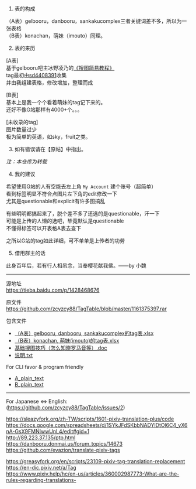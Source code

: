 1. 表的构成  
  
（A表）gelbooru，danbooru，sankakucomplex三者关键词差不多，所以为一张表格  
（B表）konachan，萌妹（imouto）同理。  
  
2. 表的来历  
  
[A表]  
基于gelbooru吧主冰野凌乃的[《搜图简易教程》](http://tieba.baidu.com/p/1385229041)  
tag最初由[sd4408391](http://tieba.baidu.com/p/845084270)收集  
并由我组建表格，修改增加，整理而成  
  
[B表]  
基本上是我一个个看着萌妹的tag记下来的。  
还好不像G站那样有4000+个。。。  
  
[未收录的tag]  
图片数量过少  
极为简单的英语，如sky，fruit之类。  
  
3. 如有错误请在【原帖】中指出。  
  
*注：本仓库为转载*  
  
4. 我的建议  
  
希望使用G站的人有空能去左上角 `My Account` 建个账号（超简单）  
看到标签明显不符合点图片左下角的edit修改一下  
尤其是questionable和explicit有许多图搞乱  
  
有些明明都搞起来了，脱个差不多了还选的是questionable，汗一下  
可能是上传的人懒的选吧，毕竟默认是questionable  
不懂得标签可以开表格A表去查下  
  
之所以G站的tag如此详细，可不单单是上传者的功劳  
  
5. 借用群主的话  
  
此身百年后，若有行人相吊念，当奉樱花献我佛。——by 小魏  
  
---  
  
源地址  
https://tieba.baidu.com/p/1428468676  
  
原文件  
https://github.com/zcyzcy88/TagTable/blob/master/1161375397.rar  
  
包含文件  
- [（A表）gelbooru, danbooru, sankakucomplex的tag表.xlsx](https://zcyzcy88.github.io/TagTable/A/Sheet1.html)  
- [（B表）konachan, 萌妹(imouto)的tag表.xlsx](https://zcyzcy88.github.io/TagTable/B/Sheet1.html)  
- [基础搜图技巧（怎么知晓罗马音等）.doc](https://github.com/zcyzcy88/TagTable/issues/1)  
- [说明.txt](https://github.com/zcyzcy88/TagTable/blob/master/README.md)  
  
For CLI favor & program friendly  
- [A_plain_text](https://github.com/zcyzcy88/TagTable/blob/master/A/plain.txt)  
- [B_plain_text](https://github.com/zcyzcy88/TagTable/blob/master/B/plain.txt)  
  
---  
  
For Japanese ⇔ English:  
(https://github.com/zcyzcy88/TagTable/issues/2)  
  
https://sleazyfork.org/zh-TW/scripts/1601-pixiv-translation-plus/code  
https://docs.google.com/spreadsheets/d/1SYkJFdSKbbNADYlDtOl6C4_yX6nA-GsX9FMNIwwUnL4/edit#gid=1  
http://89.223.37.135/ptp.html  
https://danbooru.donmai.us/forum_topics/14673  
https://github.com/evazion/translate-pixiv-tags  
  
https://greasyfork.org/en/scripts/23109-pixiv-tag-translation-replacement  
https://en-dic.pixiv.net/a/Tag  
https://www.pixiv.help/hc/en-us/articles/360002987773-What-are-the-rules-regarding-translations-  
